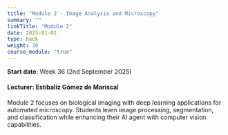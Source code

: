 ```yaml
---
title: "Module 2 - Image Analysis and Microscopy"
summary: ""
linkTitle: "Module 2"
date: 2025-01-01
type: book
weight: 30
course_module: "true"
---
```


**Start date**: Week 36 (2nd September 2025)

#### Lecturer: Estibaliz Gómez de Mariscal

Module 2 focuses on biological imaging with deep learning applications for automated microscopy. Students learn image processing, segmentation, and classification while enhancing their AI agent with computer vision capabilities.

